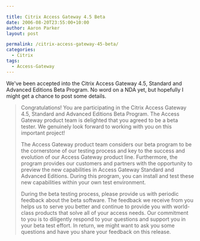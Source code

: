 ```yaml
---

title: Citrix Access Gateway 4.5 Beta
date: 2006-08-20T23:55:00+10:00
author: Aaron Parker
layout: post

permalink: /citrix-access-gateway-45-beta/
categories:
  - Citrix
tags:
  - Access-Gateway
---
```

We've been accepted into the Citrix Access Gateway 4.5, Standard and Advanced Editions Beta Program. No word on a NDA yet, but hopefully I might get a chance to post some details.

> Congratulations! You are participating in the Citrix Access Gateway 4.5, Standard and Advanced Editions Beta Program. The Access Gateway product team is delighted that you agreed to be a beta tester. We genuinely look forward to working with you on this important project!
> 
> The Access Gateway product team considers our beta program to be the cornerstone of our testing process and key to the success and evolution of our Access Gateway product line. Furthermore, the program provides our customers and partners with the opportunity to preview the new capabilities in Access Gateway Standard and Advanced Editions. During this program, you can install and test these new capabilities within your own test environment.
> 
> During the beta testing process, please provide us with periodic feedback about the beta software. The feedback we receive from you helps us to serve you better and continue to provide you with world-class products that solve all of your access needs. Our commitment to you is to diligently respond to your questions and support you in your beta test effort. In return, we might want to ask you some questions and have you share your feedback on this release.
